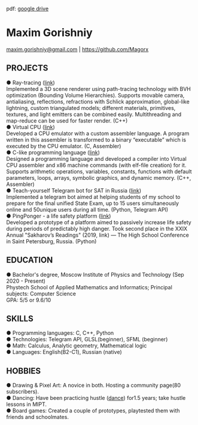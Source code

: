 pdf: [google drive](https://docs.google.com/document/d/1TY_3OED2zQlj_JEAK_2bBu_ZR55h4Y5QDDOYBSFGv88/edit?usp=sharing)

# Maxim Gorishniy

maxim.gorishniy@gmail.com | https://github.com/Magorx

## PROJECTS

● Ray-tracing ([link](https://github.com/Magorx/zeta_path_tracer))  
Implemented a 3D scene renderer using path-tracing technology with BVH optimization (Bounding Volume
Hierarchies). Supports movable camera, antialiasing, reflections, refractions with Schlick approximation,
global-like lightning, custom triangulated models; different materials, primitives, textures, and light emitters
can be combined easily. Multithreading and map-reduce can be used for faster render. (C++)  
● Virtual CPU ([link](https://github.com/Magorx/SPU))  
Developed a CPU emulator with a custom assembler language. A program written in this assembler is
transformed to a binary “executable” which is executed by the CPU emulator. (C, Assembler)  
● C-like programming language ([link](https://github.com/Magorx/microContextCompiler))  
Designed a programming language and developed a compiler into Virtual CPU assembler and x86 machine
commands (with elf-file creation) for it. Supports arithmetic operations, variables, constants, functions with
default parameters, loops, arrays, symbolic graphics, and dynamic memory. (C++, Assembler)  
● Teach-yourself Telegram bot for SAT in Russia ([link](https://github.com/Magorx/egeshnik))  
Implemented a telegram bot aimed at helping students of my school to prepare for the final unified State
Exam, up to 15 users simultaneously online and 50unique users during all time.
(Python, Telegram API)  
● PingPonger - a life safety platform ([link](https://github.com/Magorx/NOU))  
Developed a prototype of a platform aimed to passively increase life safety during periods of predictably
high danger. Took second place in the XXIX Annual "Sakharov’s Readings" (2019, link) — The High School
Conference in Saint Petersburg, Russia. (Python)  

## EDUCATION


● Bachelor's degree, Moscow Institute of Physics and Technology (Sep 2020 - Present)  
Phystech School of Applied Mathematics and Informatics; Principal subjects: Computer Science  
GPA: 5/5 or 9.6/10

## SKILLS


● Programming languages: C, C++, Python  
● Technologies: Telegram API, GLSL(beginner), SFML (beginner)  
● Math: Calculus, Analytic geometry, Mathematical logiс  
● Languages: English(B2-C1), Russian (native)  

## HOBBIES


● Drawing & Pixel Art: A novice in both. Hosting a community page(80 subscribers).  
● Dancing: Have been practicing hustle ([dance](https://en.wikipedia.org/wiki/Hustle_(dance))) for1.5 years; take hustle lessons in MIPT.  
● Board games: Created a couple of prototypes, playtested them with friends and schoolmates.  


